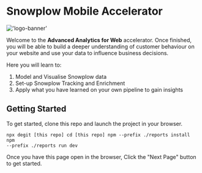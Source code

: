 <script>
  import Code from '$lib/Code.svelte';
  import Footer from '$lib/Footer.svelte';
</script>

# Snowplow Mobile Accelerator

!['logo-banner'](logo_banner.png)

Welcome to the **Advanced Analytics for Web** accelerator. Once finished, you will be able to build a deeper understanding of customer behaviour on your website and use your data to influence business decisions.

Here you will learn to:

1. Model and Visualise Snowplow data
2. Set-up Snowplow Tracking and Enrichment
3. Apply what you have learned on your own pipeline to gain insights

## Getting Started

To get started, clone this repo and launch the project in your browser.
<Code language="bash">  
npx degit [this repo]
cd [this repo]
npm --prefix ./reports install
npm --prefix ./reports run dev
</Code>

Once you have this page open in the browser, Click the "Next Page" button to get started.


<Footer next="1._import_and_model_data" />